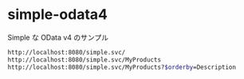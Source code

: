 # simple-odata4
Simple な OData v4 のサンプル

```sh
http://localhost:8080/simple.svc/
http://localhost:8080/simple.svc/MyProducts
http://localhost:8080/simple.svc/MyProducts?$orderby=Description
```


